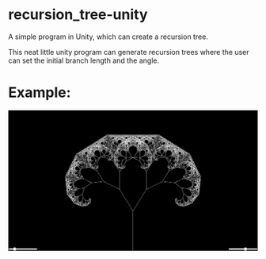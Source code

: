 # recursion_tree-unity
A simple program in Unity, which can create a recursion tree.

This neat little unity program can generate recursion trees where the user can set the initial branch length and the angle.

# Example:

![Example tree image 1](tree.png)

